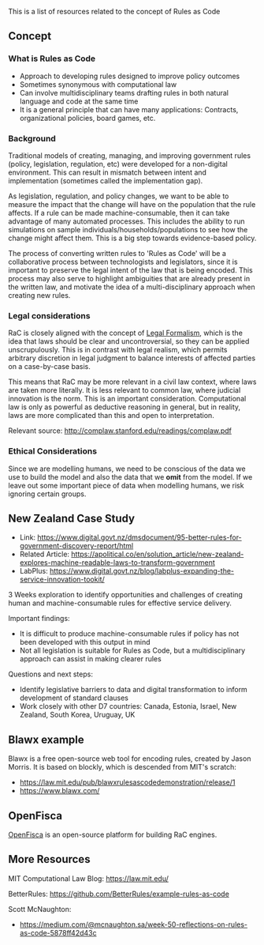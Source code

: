 This is a list of resources  related to the concept of Rules as Code

## Concept

### What is Rules as Code
- Approach to developing rules designed to improve policy outcomes
- Sometimes synonymous with computational law
- Can involve multidisciplinary teams drafting rules in both natural language and code at the same time
- It is a general principle that can have many applications: Contracts, organizational policies, board games, etc.

### Background
Traditional models of creating, managing, and improving government rules (policy, legislation, regulation, etc) were developed for a non-digital environment. This can result in mismatch between intent and implementation (sometimes called the implementation gap).

As legislation, regulation, and policy changes, we want to be able to measure the impact that the change will have on the population that the rule affects. If a rule can be made machine-consumable, then it can take advantage of many automated processes. This includes the ability to run simulations on sample individuals/households/populations to see how the change might affect them. This is a big step towards evidence-based policy.

The process of converting written rules to 'Rules as Code' will be a collaborative process between technologists and legislators, since it is important to preserve the legal intent of the law that is being encoded. This process may also serve to highlight ambiguities that are already present in the written law, and motivate the idea of a multi-disciplinary approach when creating new rules.

### Legal considerations
RaC is closely aligned with the concept of [Legal Formalism](https://en.wikipedia.org/wiki/Legal_formalism), which is the idea that laws should be clear and uncontroversial, so they can be applied unscrupulously. This is in contrast with legal realism, which permits arbitrary discretion in legal judgment to balance interests of affected parties on a case-by-case basis. 

This means that RaC may be more relevant in a civil law context, where laws are taken more literally. It is less relevant to common law, where judicial innovation is the norm. This is an important consideration. Computational law is only as powerful as deductive reasoning in general, but in reality, laws are more complicated than this and open to interpretation. 

Relevant source: http://complaw.stanford.edu/readings/complaw.pdf

### Ethical Considerations
Since we are modelling humans, we need to be conscious of the data we use to build the model and also the data that we **omit** from the model. If we leave out some important piece of data when modelling humans, we risk ignoring certain groups.

## New Zealand Case Study
- Link: https://www.digital.govt.nz/dmsdocument/95-better-rules-for-government-discovery-report/html
- Related Article: https://apolitical.co/en/solution_article/new-zealand-explores-machine-readable-laws-to-transform-government
- LabPlus: https://www.digital.govt.nz/blog/labplus-expanding-the-service-innovation-tookit/

3 Weeks exploration to identify opportunities and challenges of creating human and machine-consumable rules for effective service delivery.

Important findings:
- It is difficult to produce machine-consumable rules if policy has not been developed with this output in mind
- Not all legislation is suitable for Rules as Code, but a multidisciplinary approach can assist in making clearer rules

Questions and next steps:
- Identify legislative barriers to data and digital transformation to inform development of standard clauses
- Work closely with other D7 countries: Canada, Estonia, Israel, New Zealand, South Korea, Uruguay, UK

## Blawx example

Blawx is a free open-source web tool for encoding rules, created by Jason Morris. It is based on blockly, which is descended from MIT's scratch: 
- https://law.mit.edu/pub/blawxrulesascodedemonstration/release/1
- https://www.blawx.com/

## OpenFisca

[OpenFisca](https://code-for-canada.github.io/team-babel/wiki/openfisca) is an open-source platform for building RaC engines.


## More Resources

MIT Computational Law Blog: https://law.mit.edu/

BetterRules: https://github.com/BetterRules/example-rules-as-code

Scott McNaughton:
- https://medium.com/@mcnaughton.sa/week-50-reflections-on-rules-as-code-5878ff42d43c
